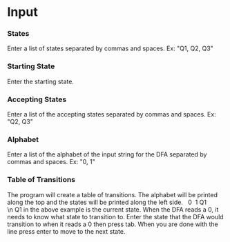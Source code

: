 # Input

### States
Enter a list of states separated by commas and spaces. Ex: "Q1, Q2, Q3"

### Starting State
Enter the starting state. 

### Accepting States
Enter a list of the accepting states separated by commas and spaces. Ex: "Q2, Q3"

### Alphabet
Enter a list of the alphabet of the input string for the DFA separated by commas and spaces. Ex: "0, 1"

### Table of Transitions
The program will create a table of transitions. The alphabet will be printed along the top and the states will be printed along the left side.
&nbsp;&nbsp;0&nbsp;&nbsp;1
Q1    
\n
Q1 in the above example is the current state. When the DFA reads a 0, it needs to know what state to transition to. Enter the state that the DFA would transition to when it reads a 0 then press tab. 
When you are done with the line press enter to move to the next state.
